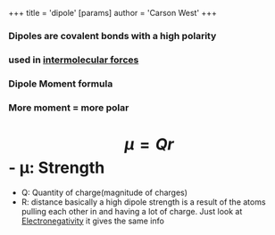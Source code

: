 +++
 title = 'dipole'
[params]
	author = 'Carson West'
+++
### Dipoles are covalent bonds with a high polarity
### used in [intermolecular forces](./../intermolecular-forces/)

### Dipole Moment formula
### More moment = more polar
#  $$  µ = Qr  $$  - µ: Strength
- Q: Quantity of charge(magnitude of charges)
- R: distance
basically a high dipole strength is a result of the atoms pulling each other in and having a lot of charge. Just look at [Electronegativity](./../electronegativity/) it gives the same info

